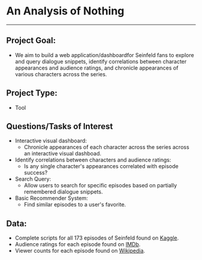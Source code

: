 # An Analysis of Nothing
---

## Project Goal:
<!-- * We aim to build a web application/dashboard that allows users to explore the occurence -->
* We aim to build a web application/dashboardfor Seinfeld fans to explore and query dialogue snippets, identify correlations between character appearances and audience ratings, and chronicle appearances of various characters across the series.

## Project Type:
* Tool

##  Questions/Tasks of Interest
* Interactive visual dashboard:
  * Chronicle appearances of each character across the series across an interactive visual dashboad.
* Identify correlations between characters and audience ratings:
  * Is any single character's appearances correlated with episode success?
* Search Query:
  * Allow users to search for specific episodes based on partially remembered dialogue snippets.
* Basic Recommender System:
  * Find similar episodes to a user's favorite.

## Data:
* Complete scripts for all 173 episodes of Seinfeld found on [Kaggle](https://www.kaggle.com/thec03u5/seinfeld-chronicles).
* Audience ratings for each episode found on [IMDb](https://www.imdb.com/interfaces/).
* Viewer counts for each episode found on [Wikipedia](https://en.wikipedia.org/wiki/List_of_Seinfeld_episodes#Ratings).
